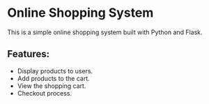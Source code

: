# Online Shopping System

This is a simple online shopping system built with Python and Flask.

## Features:
- Display products to users.
- Add products to the cart.
- View the shopping cart.
- Checkout process.

